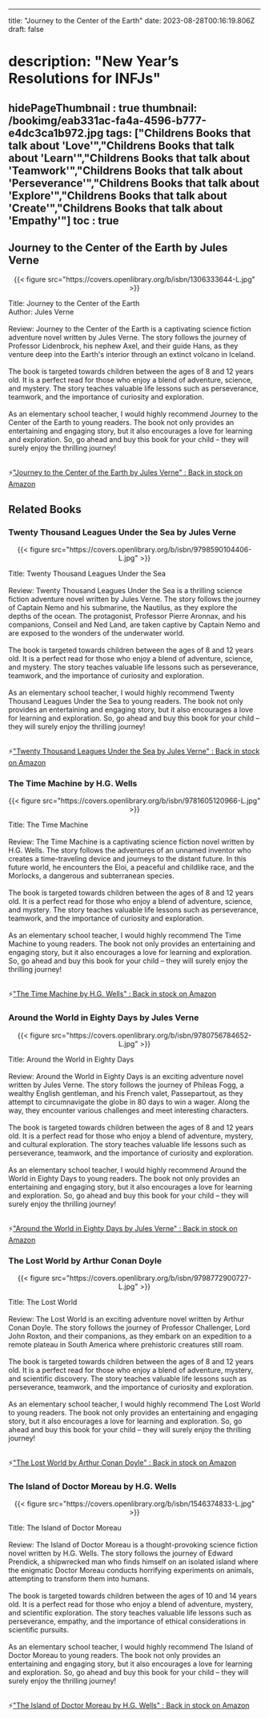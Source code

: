 
---
title: "Journey to the Center of the Earth"
date: 2023-08-28T00:16:19.806Z
draft: false
# description: "New Year’s Resolutions for INFJs"
hidePageThumbnail : true
thumbnail: /bookimg/eab331ac-fa4a-4596-b777-e4dc3ca1b972.jpg
tags: ["Childrens Books that talk about 'Love'","Childrens Books that talk about 'Learn'","Childrens Books that talk about 'Teamwork'","Childrens Books that talk about 'Perseverance'","Childrens Books that talk about 'Explore'","Childrens Books that talk about 'Create'","Childrens Books that talk about 'Empathy'"]
toc : true
---
## Journey to the Center of the Earth by Jules Verne

<center>
{{< figure src="https://covers.openlibrary.org/b/isbn/1306333644-L.jpg" >}}
</center>

Title: Journey to the Center of the Earth</br>
Author: Jules Verne</br></br>
Review: Journey to the Center of the Earth is a captivating science fiction adventure novel written by Jules Verne. The story follows the journey of Professor Lidenbrock, his nephew Axel, and their guide Hans, as they venture deep into the Earth's interior through an extinct volcano in Iceland.</br></br>
The book is targeted towards children between the ages of 8 and 12 years old. It is a perfect read for those who enjoy a blend of adventure, science, and mystery. The story teaches valuable life lessons such as perseverance, teamwork, and the importance of curiosity and exploration.</br></br>
As an elementary school teacher, I would highly recommend Journey to the Center of the Earth to young readers. The book not only provides an entertaining and engaging story, but it also encourages a love for learning and exploration. So, go ahead and buy this book for your child – they will surely enjoy the thrilling journey!</br></br>

<p>⚡<a id="aflink" href="https://www.amazon.com/gp/search?ie=UTF8&tag=klayu00-20&linkCode=ur2&linkId=6639bed89a8ad8dd2705e40644eb43d3&camp=1789&creative=9325&index=books&keywords=Journey to the Center of the Earth by Jules Verne" class="one" target="_blank" title='"Journey to the Center of the Earth by Jules Verne" : Back in stock on Amazon'>"Journey to the Center of the Earth by Jules Verne" : Back in stock on Amazon</a></p>

## Related Books
### Twenty Thousand Leagues Under the Sea by Jules Verne
<center>
{{< figure src="https://covers.openlibrary.org/b/isbn/9798590104406-L.jpg" >}}
</center>

Title: Twenty Thousand Leagues Under the Sea</br></br>
Review: Twenty Thousand Leagues Under the Sea is a thrilling science fiction adventure novel written by Jules Verne. The story follows the journey of Captain Nemo and his submarine, the Nautilus, as they explore the depths of the ocean. The protagonist, Professor Pierre Aronnax, and his companions, Conseil and Ned Land, are taken captive by Captain Nemo and are exposed to the wonders of the underwater world.</br></br>
The book is targeted towards children between the ages of 8 and 12 years old. It is a perfect read for those who enjoy a blend of adventure, science, and mystery. The story teaches valuable life lessons such as perseverance, teamwork, and the importance of curiosity and exploration.</br></br>
As an elementary school teacher, I would highly recommend Twenty Thousand Leagues Under the Sea to young readers. The book not only provides an entertaining and engaging story, but it also encourages a love for learning and exploration. So, go ahead and buy this book for your child – they will surely enjoy the thrilling journey!</br></br>

<p>⚡<a id="aflink" href="https://www.amazon.com/gp/search?ie=UTF8&tag=klayu00-20&linkCode=ur2&linkId=6639bed89a8ad8dd2705e40644eb43d3&camp=1789&creative=9325&index=books&keywords=Twenty Thousand Leagues Under the Sea by Jules Verne" class="one" target="_blank" title='"Twenty Thousand Leagues Under the Sea by Jules Verne" : Back in stock on Amazon'>"Twenty Thousand Leagues Under the Sea by Jules Verne" : Back in stock on Amazon</a></p>

### The Time Machine by H.G. Wells
<center>
{{< figure src="https://covers.openlibrary.org/b/isbn/9781605120966-L.jpg" >}}
</center>

Title: The Time Machine</br></br>
Review: The Time Machine is a captivating science fiction novel written by H.G. Wells. The story follows the adventures of an unnamed inventor who creates a time-traveling device and journeys to the distant future. In this future world, he encounters the Eloi, a peaceful and childlike race, and the Morlocks, a dangerous and subterranean species.</br></br>
The book is targeted towards children between the ages of 8 and 12 years old. It is a perfect read for those who enjoy a blend of adventure, science, and mystery. The story teaches valuable life lessons such as perseverance, teamwork, and the importance of curiosity and exploration.</br></br>
As an elementary school teacher, I would highly recommend The Time Machine to young readers. The book not only provides an entertaining and engaging story, but it also encourages a love for learning and exploration. So, go ahead and buy this book for your child – they will surely enjoy the thrilling journey!</br></br>

<p>⚡<a id="aflink" href="https://www.amazon.com/gp/search?ie=UTF8&tag=klayu00-20&linkCode=ur2&linkId=6639bed89a8ad8dd2705e40644eb43d3&camp=1789&creative=9325&index=books&keywords=The Time Machine by H.G. Wells" class="one" target="_blank" title='"The Time Machine by H.G. Wells" : Back in stock on Amazon'>"The Time Machine by H.G. Wells" : Back in stock on Amazon</a></p>

### Around the World in Eighty Days by Jules Verne
<center>
{{< figure src="https://covers.openlibrary.org/b/isbn/9780756784652-L.jpg" >}}
</center>

Title: Around the World in Eighty Days</br></br>
Review: Around the World in Eighty Days is an exciting adventure novel written by Jules Verne. The story follows the journey of Phileas Fogg, a wealthy English gentleman, and his French valet, Passepartout, as they attempt to circumnavigate the globe in 80 days to win a wager. Along the way, they encounter various challenges and meet interesting characters.</br></br>
The book is targeted towards children between the ages of 8 and 12 years old. It is a perfect read for those who enjoy a blend of adventure, mystery, and cultural exploration. The story teaches valuable life lessons such as perseverance, teamwork, and the importance of curiosity and exploration.</br></br>
As an elementary school teacher, I would highly recommend Around the World in Eighty Days to young readers. The book not only provides an entertaining and engaging story, but it also encourages a love for learning and exploration. So, go ahead and buy this book for your child – they will surely enjoy the thrilling journey!</br></br>

<p>⚡<a id="aflink" href="https://www.amazon.com/gp/search?ie=UTF8&tag=klayu00-20&linkCode=ur2&linkId=6639bed89a8ad8dd2705e40644eb43d3&camp=1789&creative=9325&index=books&keywords=Around the World in Eighty Days by Jules Verne" class="one" target="_blank" title='"Around the World in Eighty Days by Jules Verne" : Back in stock on Amazon'>"Around the World in Eighty Days by Jules Verne" : Back in stock on Amazon</a></p>

### The Lost World by Arthur Conan Doyle
<center>
{{< figure src="https://covers.openlibrary.org/b/isbn/9798772900727-L.jpg" >}}
</center>

Title: The Lost World</br></br>
Review: The Lost World is an exciting adventure novel written by Arthur Conan Doyle. The story follows the journey of Professor Challenger, Lord John Roxton, and their companions, as they embark on an expedition to a remote plateau in South America where prehistoric creatures still roam.</br></br>
The book is targeted towards children between the ages of 8 and 12 years old. It is a perfect read for those who enjoy a blend of adventure, mystery, and scientific discovery. The story teaches valuable life lessons such as perseverance, teamwork, and the importance of curiosity and exploration.</br></br>
As an elementary school teacher, I would highly recommend The Lost World to young readers. The book not only provides an entertaining and engaging story, but it also encourages a love for learning and exploration. So, go ahead and buy this book for your child – they will surely enjoy the thrilling journey!</br></br>

<p>⚡<a id="aflink" href="https://www.amazon.com/gp/search?ie=UTF8&tag=klayu00-20&linkCode=ur2&linkId=6639bed89a8ad8dd2705e40644eb43d3&camp=1789&creative=9325&index=books&keywords=The Lost World by Arthur Conan Doyle" class="one" target="_blank" title='"The Lost World by Arthur Conan Doyle" : Back in stock on Amazon'>"The Lost World by Arthur Conan Doyle" : Back in stock on Amazon</a></p>

### The Island of Doctor Moreau by H.G. Wells
<center>
{{< figure src="https://covers.openlibrary.org/b/isbn/1546374833-L.jpg" >}}
</center>

Title: The Island of Doctor Moreau</br></br>
Review: The Island of Doctor Moreau is a thought-provoking science fiction novel written by H.G. Wells. The story follows the journey of Edward Prendick, a shipwrecked man who finds himself on an isolated island where the enigmatic Doctor Moreau conducts horrifying experiments on animals, attempting to transform them into humans.</br></br>
The book is targeted towards children between the ages of 10 and 14 years old. It is a perfect read for those who enjoy a blend of adventure, mystery, and scientific exploration. The story teaches valuable life lessons such as perseverance, empathy, and the importance of ethical considerations in scientific pursuits.</br></br>
As an elementary school teacher, I would highly recommend The Island of Doctor Moreau to young readers. The book not only provides an entertaining and engaging story, but it also encourages a love for learning and exploration. So, go ahead and buy this book for your child – they will surely enjoy the thrilling journey!</br></br>

<p>⚡<a id="aflink" href="https://www.amazon.com/gp/search?ie=UTF8&tag=klayu00-20&linkCode=ur2&linkId=6639bed89a8ad8dd2705e40644eb43d3&camp=1789&creative=9325&index=books&keywords=The Island of Doctor Moreau by H.G. Wells" class="one" target="_blank" title='"The Island of Doctor Moreau by H.G. Wells" : Back in stock on Amazon'>"The Island of Doctor Moreau by H.G. Wells" : Back in stock on Amazon</a></p>
